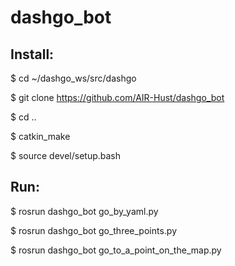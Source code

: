 # dashgo_bot

Install:
---------------------------------------------

$ cd ~/dashgo_ws/src/dashgo

$ git clone https://github.com/AIR-Hust/dashgo_bot

$ cd ..

$ catkin_make

$ source devel/setup.bash

Run:
----------------------------------------------

$ rosrun dashgo_bot go_by_yaml.py

$ rosrun dashgo_bot go_three_points.py

$ rosrun dashgo_bot go_to_a_point_on_the_map.py

